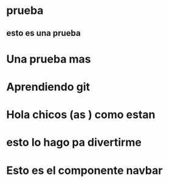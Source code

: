 # prueba

## esto es una prueba
# Una prueba mas 
# Aprendiendo git
# Hola chicos (as ) como estan

# esto lo hago pa divertirme 
# Esto es el componente navbar
